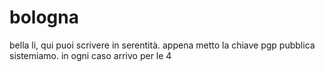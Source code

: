 bologna
=======
bella li, qui puoi scrivere in serentità. appena metto la chiave pgp pubblica sistemiamo. in ogni caso arrivo per le 4

